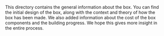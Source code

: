 This directory contains the general information about the box. You can find the initial design of the box, along with the context and theory of how the box has been made. We also added information about the cost of the box components and the building progress. We hope this gives more insight in the entire process.
